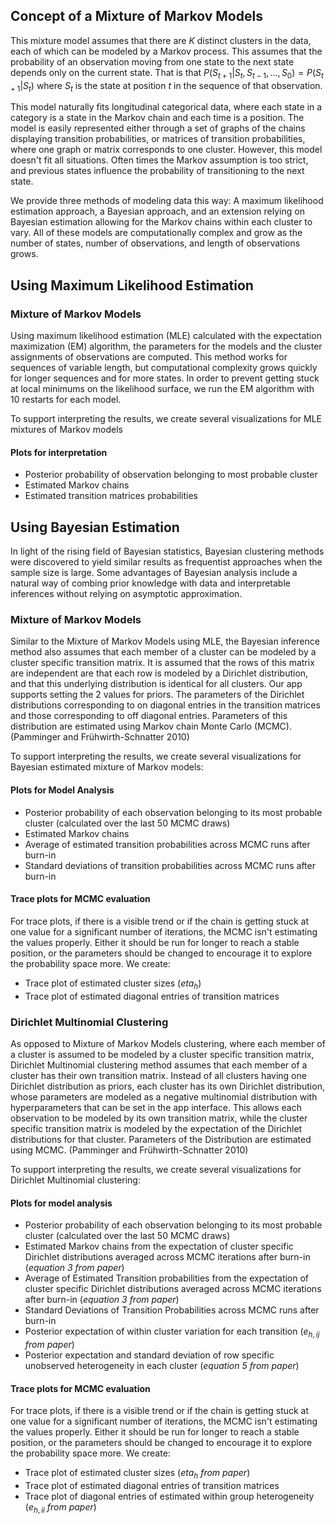
## Concept of a Mixture of Markov Models
This mixture model assumes that there are $K$ distinct clusters in the data, each of which can be modeled by a Markov process. This assumes that the probability of an observation moving from one state to the next state depends only on the current state. That is that $P(S_{t+1}|S_{t},S_{t-1},\dots,S_0) = P(S_{t+1}|S_{t})$ where $S_t$ is the state at position $t$ in the sequence of that observation.

This model naturally fits longitudinal categorical data, where each state in a category is a state in the Markov chain and each time is a position. The model is easily represented either through a set of graphs of the chains displaying transition probabilities, or matrices of transition probabilities, where one graph or matrix corresponds to one cluster. However, this model doesn't fit all situations. Often times the Markov assumption is too strict, and previous states influence the probability of transitioning to the next state.

We provide three methods of modeling data this way: A maximum likelihood estimation approach, a Bayesian approach, and an extension relying on Bayesian estimation allowing for the Markov chains within each cluster to vary. All of these models are computationally complex and grow as the number of states, number of observations, and length of observations grows.

## Using Maximum Likelihood Estimation

### Mixture of Markov Models

Using maximum likelihood estimation (MLE) calculated with the expectation maximization (EM) algorithm, the parameters for the models and the cluster assignments of observations are computed. This method works for sequences of variable length, but computational complexity grows quickly for longer sequences and for more states. In order to prevent getting stuck at local minimums on the likelihood surface, we run the EM algorithm with 10 restarts for each model.

To support interpreting the results, we create several visualizations for MLE mixtures of Markov models

#### Plots for interpretation
* Posterior probability of observation belonging to most probable cluster
* Estimated Markov chains
* Estimated transition matrices probabilities


## Using Bayesian Estimation


In light of the rising field of Bayesian statistics, Bayesian clustering methods were discovered to yield similar results as frequentist approaches when the sample size is large. Some advantages of Bayesian analysis include a natural way of combing prior knowledge with data and interpretable inferences without relying on asymptotic approximation.

### Mixture of Markov Models

Similar to the Mixture of Markov Models using MLE, the Bayesian inference method also assumes that each member of a cluster can be modeled by a cluster specific transition matrix. It is assumed that the rows of this matrix are independent are that each row is modeled by a Dirichlet distribution, and that this underlying distribution is identical for all clusters. Our app supports setting the 2 values for priors. The parameters of the Dirichlet distributions corresponding to on diagonal entries in the transition matrices and those corresponding to off diagonal entries. Parameters of this distribution are estimated using Markov chain Monte Carlo (MCMC). (Pamminger and Frühwirth-Schnatter 2010)

To support interpreting the results, we create several visualizations for Bayesian estimated mixture of Markov models:

#### Plots for Model Analysis
* Posterior probability of each observation belonging to its most probable cluster (calculated over the last 50 MCMC draws)
* Estimated Markov chains
* Average of estimated transition probabilities across MCMC runs after burn-in
* Standard deviations of transition probabilities across MCMC runs after burn-in

#### Trace plots for MCMC evaluation
For trace plots, if there is a visible trend or if the chain is getting stuck at one value for a significant number of iterations, the MCMC isn't estimating the values properly. Either it should be run for longer to reach a stable position, or the parameters should be changed to encourage it to explore the probability space more. We create:

* Trace plot of estimated cluster sizes ($eta_h$)
* Trace plot of estimated diagonal entries of transition matrices


### Dirichlet Multinomial Clustering

As opposed to Mixture of Markov Models clustering, where each member of a cluster is assumed to be modeled by a cluster specific transition matrix, Dirichlet Multinomial clustering method assumes that each member of a cluster has their own transition matrix. Instead of all clusters having one Dirichlet distribution as priors, each cluster has its own Dirichlet distribution, whose parameters are modeled as a negative multinomial distribution with hyperparameters that can be set in the app interface. This allows each observation to be modeled by its own transition matrix, while the cluster specific transition matrix is modeled by the expectation of the Dirichlet distributions for that cluster. Parameters of the Distribution are estimated using MCMC. (Pamminger and Frühwirth-Schnatter 2010)

To support interpreting the results, we create several visualizations for Dirichlet Multinomial clustering:

#### Plots for model analysis
* Posterior probability of each observation belonging to its most probable cluster (calculated over the last 50 MCMC draws)
* Estimated Markov chains from the expectation of cluster specific Dirichlet distributions averaged across MCMC iterations after burn-in (*equation 3 from paper*)
* Average of Estimated Transition probabilities from the expectation of cluster specific Dirichlet distributions averaged across MCMC iterations after burn-in (*equation 3 from paper*)
* Standard Deviations of Transition Probabilities across MCMC runs after burn-in
* Posterior expectation of within cluster variation for each transition ($e_{h,ij}$ *from paper*)
* Posterior expectation and standard deviation of row specific unobserved heterogeneity in each cluster (*equation 5 from paper*)

#### Trace plots for MCMC evaluation
For trace plots, if there is a visible trend or if the chain is getting stuck at one value for a significant number of iterations, the MCMC isn't estimating the values properly. Either it should be run for longer to reach a stable position, or the parameters should be changed to encourage it to explore the probability space more. We create:

* Trace plot of estimated cluster sizes ($eta_h$ *from paper*)
* Trace plot of estimated diagonal entries of transition matrices
* Trace plot of diagonal entries of estimated within group heterogeneity ($e_{h,ii}$ *from paper*)
